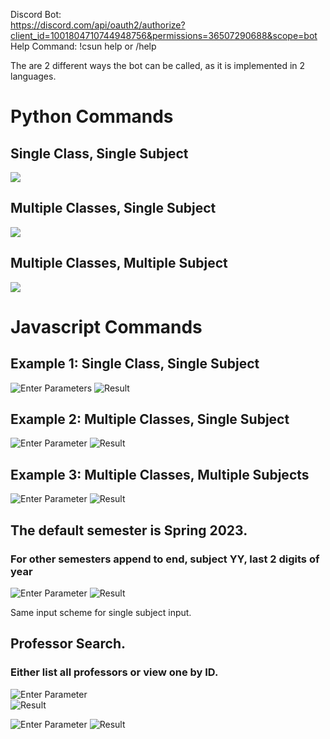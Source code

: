 
Discord Bot:\
https://discord.com/api/oauth2/authorize?client_id=1001804710744948756&permissions=36507290688&scope=bot \
Help Command: !csun help or /help

The are 2 different ways the bot can be called, as it is implemented in 2 languages.

# Python Commands 

## Single Class, Single Subject
![](imgs/py_single_class.png)

## Multiple Classes, Single Subject
![](imgs/py_multi_class.png)

## Multiple Classes, Multiple Subject
![](imgs/py_multi_subject_multi_class.png)


# Javascript Commands 

## Example 1: Single Class, Single Subject

![Enter Parameters](imgs/ent_parms.png)
![Result](imgs/result.png)

## Example 2: Multiple Classes, Single Subject

![Enter Parameter](imgs/multi-class_input.png)
![Result](imgs/multi-class_ouput.png)

## Example 3: Multiple Classes, Multiple Subjects

![Enter Parameter](imgs/multi_subject_input.png)
![Result](imgs/multi_subject_output.png)

## The default semester is Spring 2023. 
### For other semesters append to end, subject YY, last 2 digits of year

![Enter Parameter](imgs/multi_diff_semester_input.png)
![Result](imgs/multi_diff_semester_output.png)

Same input scheme for single subject input.


## Professor Search. 
### Either list all professors or view one by ID.

![Enter Parameter](imgs/prof_search_input.png) \
![Result](imgs/prof_search_output.png)


![Enter Parameter](imgs/prof_search_input1.png)
![Result](imgs/prof_search_output1.png)
